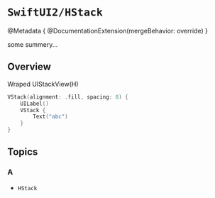 # ``SwiftUI2/HStack``

@Metadata {
    @DocumentationExtension(mergeBehavior: override)
}

some summery...

## Overview

Wraped UIStackView(H)

```swift
VStack(alignment: .fill, spacing: 0) {
    UILabel()
    VStack {
        Text("abc")
    }
}
```

## Topics

### A

- ``HStack``
